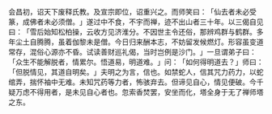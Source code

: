 会昌初，诏天下废释氏教。及宣宗即位，诏重兴之。而师笑曰：​「仙去者未必受篆，成佛者未必须僧。​」遂过中不食，不宇而禅，迹不出山者三十年。以三偈自见曰：​「雪后始知松柏操，云收方见济淮分。不因世主令还俗，那辨鸡群与鹤群。多年尘土自腾腾，虽着伽黎未是僧。今日归来酬本志，不妨留发候燃灯。形容虽变道常存，混俗心源亦不昏。试读善财巡礼偈，当时岂例是沙门。​」一旦谓弟子曰：​「众生不能解脱者，情累尔。悟道易，明道难。​」问：​「如何得明道去？​」师曰：​「但脱情见，其道自明矣。​」夫明之为言，信也。如禁蛇人，信其咒力药力，以蛇绾弄，揣怀袖中无难。未知咒药等力者，怖骇弃去。但谛见自心，情见便破。今千疑万虑不得用者，是未见自心者也。忽索香焚罢，安坐而化，塔全身于无了禅师塔之东。